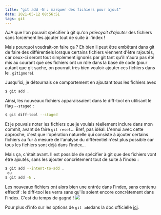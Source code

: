 ```yaml
---
title: "git add -N : marquer des fichiers pour ajout"
date: 2021-05-12 08:56:51
tags: git
---
```


AJA que l'on pouvait spécifier à git qu'on _prévoyait d'ajouter_ des fichiers sans forcément les ajouter tout de suite à l'index !

Mais pourquoi voudrait-on faire ça ? Eh bien il peut être embêtant dans git de faire des différentiels lorsque certains fichiers viennent d'être rajoutés, car ceux-ci seront tout simplement ignorés par git tant qu'il n'aura pas été mis au courant que ces fichiers ont un rôle dans la base de code (pour autant que git sache, on pourrait très bien vouloir ajouter ces fichiers dans le `.gitignore`).

Jusqu'ici, je détournais ce comportement en ajoutant tous les fichiers avec

```bash
$ git add .
```

Ainsi, les nouveaux fichiers apparaissaient dans le diff-tool en utilisant le flag `--staged` :

```bash
$ git diff-tool --staged
```

Et je pouvais noter les fichiers que je voulais réellement inclure dans mon commit, avant de faire `git reset`... Bref, pas idéal. L'ennui avec cette approche, c'est que l'opération naturelle qui consiste à ajouter certains fichiers au fur à mesure de l'analyse du différentiel n'est plus possible car tous les fichiers sont déjà dans l'index...

Mais ça, c'était avant. Il est possible de spécifier à git que des fichiers vont être ajoutés, sans les ajouter concrètement tout de suite à l'index :

```bash
$ git add --intent-to-add .
 ou
$ git add -N .
```

Les nouveaux fichiers ont alors bien une entrée dans l'index, sans contenu effectif : le diff-tool les verra sans qu'ils soient encore concrètement dans l'index. C'est du temps de gagné ! ![](joy.png)

Pour plus d'info sur les options de `git add`dans la doc officielle [ici](https://git-scm.com/docs/git-add).
